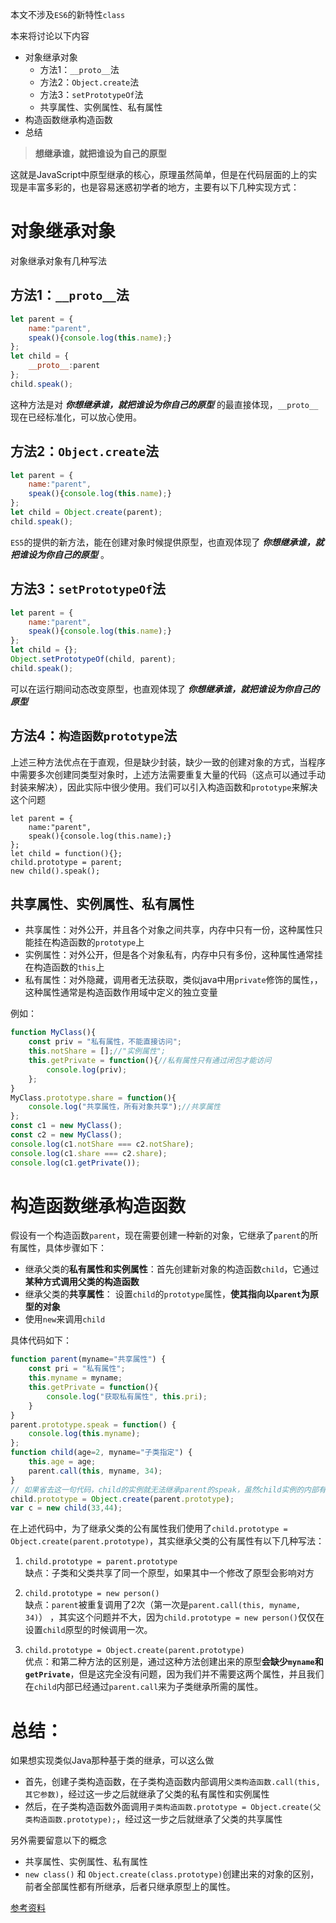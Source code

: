 本文不涉及`ES6`的新特性`class`

本来将讨论以下内容  
* 对象继承对象  
	* 方法1：`__proto__`法
	* 方法2：`Object.create`法
	* 方法3：`setPrototypeOf`法
	* 共享属性、实例属性、私有属性
* 构造函数继承构造函数
* 总结

> **想继承谁，就把谁设为自己的原型**

这就是JavaScript中原型继承的核心，原理虽然简单，但是在代码层面的上的实现是丰富多彩的，也是容易迷惑初学者的地方，主要有以下几种实现方式：

# 对象继承对象
对象继承对象有几种写法
## 方法1：`__proto__`法
```JavaScript
let parent = {
	name:"parent",
	speak(){console.log(this.name);}
};
let child = {
	__proto__:parent
};
child.speak();	
```
这种方法是对 ***你想继承谁，就把谁设为你自己的原型*** 的最直接体现，`__proto__`现在已经标准化，可以放心使用。



## 方法2：`Object.create`法
```JavaScript
let parent = {
	name:"parent",
	speak(){console.log(this.name);}
};
let child = Object.create(parent);
child.speak();	
```
`ES5`的提供的新方法，能在创建对象时候提供原型，也直观体现了 ***你想继承谁，就把谁设为你自己的原型*** 。


## 方法3：`setPrototypeOf`法
```JavaScript
let parent = {
	name:"parent",
	speak(){console.log(this.name);}
};
let child = {};
Object.setPrototypeOf(child, parent);
child.speak();
```
可以在运行期间动态改变原型，也直观体现了 ***你想继承谁，就把谁设为你自己的原型*** 

## 方法4：`构造函数prototype`法  
上述三种方法优点在于直观，但是缺少封装，缺少一致的创建对象的方式，当程序中需要多次创建同类型对象时，上述方法需要重复大量的代码（这点可以通过手动封装来解决），因此实际中很少使用。我们可以引入构造函数和`prototype`来解决这个问题
```JS
let parent = {
	name:"parent",
	speak(){console.log(this.name);}
};
let child = function(){};
child.prototype = parent;
new child().speak();
```


## 共享属性、实例属性、私有属性
* 共享属性：对外公开，并且各个对象之间共享，内存中只有一份，这种属性只能挂在构造函数的`prototype`上
* 实例属性：对外公开，但是各个对象私有，内存中只有多份，这种属性通常挂在构造函数的`this`上
* 私有属性：对外隐藏，调用者无法获取，类似java中用`private`修饰的属性，，这种属性通常是构造函数作用域中定义的独立变量

例如：
```JavaScript
function MyClass(){
	const priv = "私有属性，不能直接访问";
	this.notShare = [];//"实例属性";
	this.getPrivate = function(){//私有属性只有通过闭包才能访问
		console.log(priv);
	};
}
MyClass.prototype.share = function(){
	console.log("共享属性，所有对象共享");//共享属性
};
const c1 = new MyClass();
const c2 = new MyClass();
console.log(c1.notShare === c2.notShare);
console.log(c1.share === c2.share);
console.log(c1.getPrivate());
```

# 构造函数继承构造函数


假设有一个构造函数`parent`，现在需要创建一种新的对象，它继承了`parent`的所有属性，具体步骤如下：

* 继承父类的**私有属性和实例属性**：首先创建新对象的构造函数`child`，它通过**某种方式调用父类的构造函数**
* 继承父类的**共享属性**： 设置`child`的`prototype`属性，**使其指向以`parent`为原型的对象** 
* 使用`new`来调用`child`

具体代码如下：
```JavaScript
function parent(myname="共享属性") {
	const pri = "私有属性";
	this.myname = myname;
	this.getPrivate = function(){
		console.log("获取私有属性", this.pri);
	}
}
parent.prototype.speak = function() {
	console.log(this.myname);
};
function child(age=2, myname="子类指定") {
	this.age = age;
	parent.call(this, myname, 34);
}
// 如果省去这一句代码，child的实例就无法继承parent的speak，虽然child实例的内部有一个parent的实例，但是按照原型链往上搜索的时候并不会找到speak()
child.prototype = Object.create(parent.prototype);
var c = new child(33,44);
```

在上述代码中，为了继承父类的公有属性我们使用了`child.prototype = Object.create(parent.prototype)`，其实继承父类的公有属性有以下几种写法：

1. `child.prototype = parent.prototype`  
   缺点：子类和父类共享了同一个原型，如果其中一个修改了原型会影响对方

2. `child.prototype = new person()`  
   缺点：`parent`被重复调用了2次（第一次是`parent.call(this, myname, 34)`）  ，其实这个问题并不大，因为`child.prototype = new person()`仅仅在设置`child`原型的时候调用一次。

3. `child.prototype = Object.create(parent.prototype)`  
   优点：和第二种方法的区别是，通过这种方法创建出来的原型**会缺少`myname`和`getPrivate`**，但是这完全没有问题，因为我们并不需要这两个属性，并且我们在`child`内部已经通过`parent.call`来为子类继承所需的属性。

# 总结：
如果想实现类似Java那种基于类的继承，可以这么做
* 首先，创建子类构造函数，在子类构造函数内部调用`父类构造函数.call(this, 其它参数)`，经过这一步之后就继承了父类的私有属性和实例属性
* 然后，在子类构造函数外面调用`子类构造函数.prototype = Object.create(父类构造函数.prototype);`，经过这一步之后就继承了父类的共享属性

另外需要留意以下的概念

* 共享属性、实例属性、私有属性
* `new class()` 和 `Object.create(class.prototype)`创建出来的对象的区别，前者全部属性都有所继承，后者只继承原型上的属性。

[参考资料](https://segmentfault.com/a/1190000016708006)